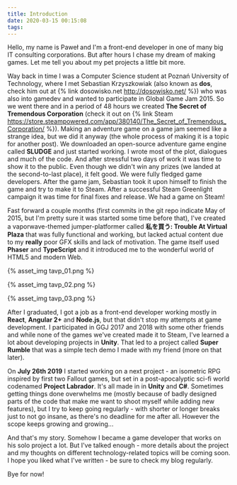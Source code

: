 ```yaml
---
title: Introduction
date: 2020-03-15 00:15:08
tags:
---
```

Hello, my name is Paweł and I'm a front-end developer in one of many big IT consulting corporations. But after hours I chase my dream of making games. Let me tell you about my pet projects a little bit more.

Way back in time I was a Computer Science student at Poznań University of Technology, where I met Sebastian Krzyszkowiak (also known as **dos**, check him out at {% link dosowisko.net http://dosowisko.net/ %}) who was also into gamedev and wanted to participate in Global Game Jam 2015. So we went there and in a period of 48 hours we created **The Secret of Tremendous Corporation** (check it out on {% link Steam https://store.steampowered.com/app/380140/The_Secret_of_Tremendous_Corporation/ %}). Making an adventure game on a game jam seemed like a strange idea, but we did it anyway (the whole process of making it is a topic for another post). We downloaded an open-source adventure game engine called **SLUDGE** and just started working. I wrote most of the plot, dialogues and much of the code. And after stressful two days of work it was time to show it to the public. Even though we didn't win any prizes (we landed at the second-to-last place), it felt good. We were fully fledged game developers. After the game jam, Sebastian took it upon himself to finish the game and try to make it to Steam. After a successful Steam Greenlight campaign it was time for final fixes and release. We had a game on Steam!

Fast forward a couple months (first commits in the git repo indicate May of 2015, but I'm pretty sure it was started some time before that), I've created a vaporwave-themed jumper-platformer called **私を買う: Trouble At Virtual Plaza** that was fully functional and working, but lacked actual content due to my **really** poor GFX skills and lack of motivation. The game itself used **Phaser** and **TypeScript** and it introduced me to the wonderful world of HTML5 and modern Web.

{% asset_img tavp_01.png %}


{% asset_img tavp_02.png %}


{% asset_img tavp_03.png %}

After I graduated, I got a job as a front-end developer working mostly in **React**, **Angular 2+** and **Node.js**, but that didn't stop my attempts at game development. I participated in GGJ 2017 and 2018 with some other friends and while none of the games we've created made it to Steam, I've learned a lot about developing projects in **Unity**. That led to a project called **Super Rumble** that was a simple tech demo I made with my friend (more on that later).

On **July 26th 2019** I started working on a next project - an isometric RPG inspired by first two Fallout games, but set in a post-apocalyptic sci-fi world codenamed **Project Labrador**. It's all made in in **Unity** and **C#**. Sometimes getting things done overwhelms me (mostly because of badly designed parts of the code that make me want to shoot myself while adding new features), but I try to keep going regularly - with shorter or longer breaks just to not go insane, as there's no deadline for me after all. However the scope keeps growing and growing...

And that's my story. Somehow I became a game developer that works on his solo project a lot. But I've talked enough - more details about the project and my thoughts on different technology-related topics will be coming soon. I hope you liked what I've written - be sure to check my blog regularly. 

Bye for now!
